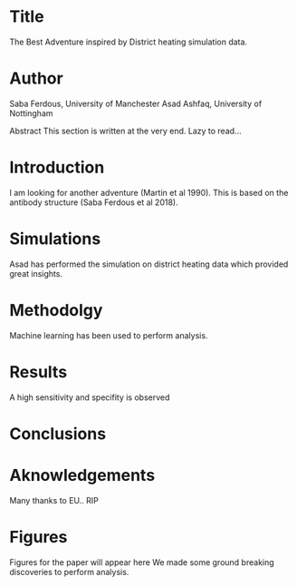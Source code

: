 # Title 

The Best Adventure inspired by District heating simulation data.


# Author
Saba Ferdous, University of Manchester
Asad Ashfaq, University of Nottingham

Abstract
This section is written at the very end.
Lazy to read...


# Introduction 
I am looking for another adventure (Martin et al 1990). This is based on the antibody structure (Saba Ferdous et al 2018).

# Simulations
Asad has performed the simulation on district heating data
which provided great insights. 


# Methodolgy 
Machine learning has been used to perform analysis.


# Results
A high sensitivity and specifity is observed

# Conclusions

# Aknowledgements
Many thanks to EU.. RIP 

# Figures
Figures for the paper will appear here
We made some ground breaking discoveries to perform analysis.


